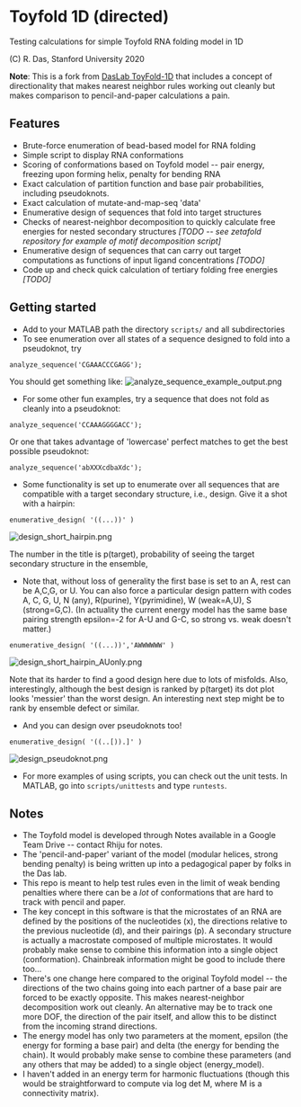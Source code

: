 # Toyfold 1D (directed)
Testing calculations for simple Toyfold RNA folding model in 1D

(C) R. Das, Stanford University 2020

**Note**: This is a fork from [DasLab ToyFold-1D](https://github.com/DasLab/ToyFold-1D) that includes a concept of directionality that makes nearest neighbor rules working out cleanly but makes comparison to pencil-and-paper calculations a pain.

## Features
* Brute-force enumeration of bead-based model for RNA folding
* Simple script to display RNA conformations
* Scoring of conformations based on Toyfold model -- pair energy, freezing upon forming helix, penalty for bending RNA
* Exact calculation of partition function and base pair probabilities, including pseudoknots.
* Exact calculation of mutate-and-map-seq 'data'
* Enumerative design of sequences that fold into target structures 
* Checks of nearest-neighbor decomposition to quickly calculate free energies for nested secondary structures _[TODO -- see zetafold repository for example of motif decomposition script]_
* Enumerative design of sequences that can carry out target computations as functions of input ligand concentrations _[TODO]_
* Code up and check quick calculation of tertiary folding free energies _[TODO]_

## Getting started
* Add to your MATLAB path the directory `scripts/` and all subdirectories 
* To see enumeration over all states of a sequence designed to fold into a pseudoknot, try
```
analyze_sequence('CGAAACCCGAGG');
```
You should get something like:
![analyze_sequence_example_output.png](assets/analyze_sequence_example_output.png)

* For some other fun examples, try a sequence that does not fold as cleanly into a pseudoknot:
``` 
analyze_sequence('CCAAAGGGGACC');
```
 Or one that takes advantage of 'lowercase' perfect matches to get the best possible pseudoknot:
``` 
analyze_sequence('abXXXcdbaXdc');
```
 
* Some functionality is set up to enumerate over all sequences that are compatible with a target secondary structure, i.e., design. Give it a shot with a hairpin:

```
enumerative_design( '((...))' )
```
![design_short_hairpin.png](assets/design_short_hairpin.png)

The number in the title is p(target), probability of seeing the target secondary structure in the ensemble,

* Note that, without loss of generality the first base is set to an A, rest can be A,C,G, or U. You can also force a particular design pattern with codes A, C, G, U, N (any), R(purine), Y(pyrimidine), W (weak=A,U), S (strong=G,C). (In actuality the current energy model has the same base pairing strength epsilon=-2 for A-U and G-C, so strong vs. weak doesn't matter.) 

```
enumerative_design( '((...))','AWWWWWW' )
```

![design_short_hairpin_AUonly.png](assets/design_short_hairpin_AUonly.png)

Note that its harder to find a good design here due to lots of misfolds. Also, interestingly, although the best design is ranked by p(target) its dot plot looks 'messier' than the worst design. An interesting next step might be to rank by ensemble defect or similar.

* And you can design over pseudoknots too!

```
enumerative_design( '((..[)).]' )
```

![design_pseudoknot.png](assets/design_pseudoknot.png)

* For more examples of using scripts, you can check out the unit tests. In MATLAB, go into `scripts/unittests` and type `runtests`.

## Notes
* The Toyfold model is developed through Notes available in a Google Team Drive -- contact Rhiju for notes. 
* The 'pencil-and-paper' variant of the model (modular helices, strong bending penalty) is being written up into a pedagogical paper by folks in the Das lab.
* This repo is meant to help test rules even in the limit of weak bending penalties where there can be a *lot* of conformations that are hard to track with pencil and paper.
* The key concept in this software is that the microstates of an RNA are defined by the positions of the nucleotides (x), the directions relative to the previous nucleotide (d), and their pairings (p). A secondary structure is actually a macrostate composed of multiple microstates. It would probably make sense to combine this information into a single object (conformation). Chainbreak information might be good to include there too...
* There's one change here compared to the original Toyfold model -- the directions of the two chains going into each partner of a base pair are forced to be exactly opposite. This makes nearest-neighbor decomposition work out cleanly. An alternative may be to track one more DOF, the direction of the pair itself, and allow this to be distinct from the incoming strand directions.
* The energy model has only two parameters at the moment, epsilon (the energy for forming a base pair) and delta (the energy for bending the chain). It would probably make sense to combine these parameters (and any others that may be added) to a single object (energy_model).
* I haven't added in an energy term for harmonic fluctuations (though this would be straightforward to compute via log det M, where M is a connectivity matrix).


